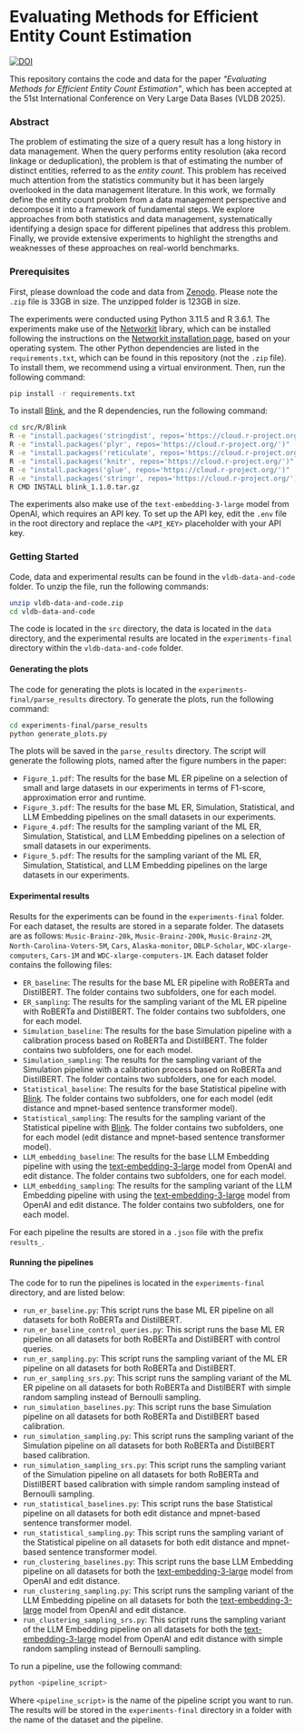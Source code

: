 # Evaluating Methods for Efficient Entity Count Estimation
[![DOI](https://zenodo.org/badge/DOI/10.5281/zenodo.15023917.svg)](https://doi.org/10.5281/zenodo.15023917)

This repository contains the code and data for the paper *"Evaluating Methods for Efficient Entity Count Estimation"*, which has been accepted at the 51st International Conference on Very Large Data Bases (VLDB 2025).

### Abstract
The problem of estimating the size of a query result has a long history in data management. When the query performs entity resolution (aka record linkage or deduplication), the problem is that of estimating the number of distinct entities, referred to as the *entity count*. This problem has received much attention from the statistics community but it has been largely overlooked in the data management literature. In this work, we formally define the entity count problem from a data management perspective and decompose it into a framework of fundamental steps. We explore approaches from both statistics and data management, systematically identifying a design space for different pipelines that address this problem. Finally, we provide extensive experiments to highlight the strengths and weaknesses of these approaches on real-world benchmarks.


### Prerequisites
First, please download the code and data from [Zenodo](https://doi.org/10.5281/zenodo.15023917). Please note the `.zip` file is 33GB in size. The unzipped folder is 123GB in size. 

The experiments were conducted using Python 3.11.5 and R 3.6.1. The experiments make use of the [Networkit](https://networkit.github.io/) library, which can be installed following the instructions on the [Networkit installation page](https://networkit.github.io/get_started.html), based on your operating system. The other Python dependencies are listed in the `requirements.txt`, which can be found in this repository (not the `.zip` file). To install them, we recommend using a virtual environment. Then, run the following command:

```bash 
pip install -r requirements.txt
```

To install [Blink](https://projecteuclid.org/journals/bayesian-analysis/volume-10/issue-4/Entity-Resolution-with-Empirically-Motivated-Priors/10.1214/15-BA965SI.full), and the R dependencies, run the following command:

```bash
cd src/R/Blink
R -e "install.packages('stringdist', repos='https://cloud.r-project.org/')"
R -e "install.packages('plyr', repos='https://cloud.r-project.org/')"
R -e "install.packages('reticulate', repos='https://cloud.r-project.org/')"
R -e "install.packages('knitr', repos='https://cloud.r-project.org/')"
R -e "install.packages('glue', repos='https://cloud.r-project.org/')"
R -e "install.packages('stringr', repos='https://cloud.r-project.org/')"
R CMD INSTALL blink_1.1.0.tar.gz
```

The experiments also make use of the `text-embedding-3-large` model from OpenAI, which requires an API key. To set up the API key, edit the `.env` file in the root directory and replace the `<API_KEY>` placeholder with your API key.


### Getting Started
Code, data and experimental results can be found in the `vldb-data-and-code` folder. To unzip the file, run the following commands:

```bash
unzip vldb-data-and-code.zip
cd vldb-data-and-code
```

The code is located in the `src` directory, the data is located in the `data` directory, and the experimental results are located in the `experiments-final` directory within the `vldb-data-and-code` folder.

#### Generating the plots
The code for generating the plots is located in the `experiments-final/parse_results` directory. To generate the plots, run the following command:

```bash
cd experiments-final/parse_results
python generate_plots.py
```

The plots will be saved in the `parse_results` directory. The script will generate the following plots, named after the figure numbers in the paper:
- `Figure_1.pdf`: The results for the base ML ER pipeline on a selection of small and large datasets in our experiments in terms of F1-score, approximation error and runtime.
- `Figure_3.pdf`: The results for the base ML ER, Simulation, Statistical, and LLM Embedding pipelines on the small datasets in our experiments.
- `Figure_4.pdf`: The results for the sampling variant of the ML ER, Simulation, Statistical, and LLM Embedding pipelines on a selection of small datasets in our experiments.
- `Figure_5.pdf`: The results for the sampling variant of the ML ER, Simulation, Statistical, and LLM Embedding pipelines on the large datasets in our experiments.


#### Experimental results
Results for the experiments can be found in the `experiments-final` folder. For each dataset, the results are stored in a separate folder. The datasets are as follows: `Music-Brainz-20k`, `Music-Brainz-200k`, `Music-Brainz-2M`, `North-Carolina-Voters-5M`, `Cars`, `Alaska-monitor`, `DBLP-Scholar`, `WDC-xlarge-computers`, `Cars-1M` and `WDC-xlarge-computers-1M`. Each dataset folder contains the following files:
- `ER_baseline`: The results for the base ML ER pipeline with RoBERTa and DistilBERT. The folder contains two subfolders, one for each model.
- `ER_sampling`: The results for the sampling variant of the ML ER pipeline with RoBERTa and DistilBERT. The folder contains two subfolders, one for each model.
- `Simulation_baseline`: The results for the base Simulation pipeline with a calibration process based on RoBERTa and DistilBERT. The folder contains two subfolders, one for each model.
- `Simulation_sampling`: The results for the sampling variant of the Simulation pipeline with a calibration process based on RoBERTa and DistilBERT. The folder contains two subfolders, one for each model.
- `Statistical_baseline`: The results for the base Statistical pipeline with [Blink](https://projecteuclid.org/journals/bayesian-analysis/volume-10/issue-4/Entity-Resolution-with-Empirically-Motivated-Priors/10.1214/15-BA965SI.full). The folder contains two subfolders, one for each model (edit distance and mpnet-based sentence transformer model).
- `Statistical_sampling`: The results for the sampling variant of the Statistical pipeline with [Blink](https://projecteuclid.org/journals/bayesian-analysis/volume-10/issue-4/Entity-Resolution-with-Empirically-Motivated-Priors/10.1214/15-BA965SI.full). The folder contains two subfolders, one for each model (edit distance and mpnet-based sentence transformer model).
- `LLM_embedding_baseline`: The results for the base LLM Embedding pipeline with using the [text-embedding-3-large](https://platform.openai.com/docs/guides/embeddings) model from OpenAI and edit distance. The folder contains two subfolders, one for each model.
- `LLM_embedding_sampling`: The results for the sampling variant of the LLM Embedding pipeline with using the [text-embedding-3-large](https://platform.openai.com/docs/guides/embeddings) model from OpenAI and edit distance. The folder contains two subfolders, one for each model.

For each pipeline the results are stored in a `.json` file with the prefix `results_`.




#### Running the pipelines
The code for to run the pipelines is located in the `experiments-final` directory, and are listed below:
- `run_er_baseline.py`: This script runs the base ML ER pipeline on all datasets for both RoBERTa and DistilBERT.
- `run_er_baseline_control_queries.py`: This script runs the base ML ER pipeline on all datasets for both RoBERTa and DistilBERT with control queries.
- `run_er_sampling.py`: This script runs the sampling variant of the ML ER pipeline on all datasets for both RoBERTa and DistilBERT.
- `run_er_sampling_srs.py`: This script runs the sampling variant of the ML ER pipeline on all datasets for both RoBERTa and DistilBERT with simple random sampling instead of Bernoulli sampling.
- `run_simulation_baselines.py`: This script runs the base Simulation pipeline on all datasets for both RoBERTa and DistilBERT based calibration.
- `run_simulation_sampling.py`: This script runs the sampling variant of the Simulation pipeline on all datasets for both RoBERTa and DistilBERT based calibration.
- `run_simulation_sampling_srs.py`: This script runs the sampling variant of the Simulation pipeline on all datasets for both RoBERTa and DistilBERT based calibration with simple random sampling instead of Bernoulli sampling.
- `run_statistical_baselines.py`: This script runs the base Statistical pipeline on all datasets for both edit distance and mpnet-based sentence transformer model.
- `run_statistical_sampling.py`: This script runs the sampling variant of the Statistical pipeline on all datasets for both edit distance and mpnet-based sentence transformer model.
- `run_clustering_baselines.py`: This script runs the base LLM Embedding pipeline on all datasets for both the [text-embedding-3-large](https://platform.openai.com/docs/guides/embeddings) model from OpenAI and edit distance.
- `run_clustering_sampling.py`: This script runs the sampling variant of the LLM Embedding pipeline on all datasets for both the [text-embedding-3-large](https://platform.openai.com/docs/guides/embeddings) model from OpenAI and edit distance.
- `run_clustering_sampling_srs.py`: This script runs the sampling variant of the LLM Embedding pipeline on all datasets for both the [text-embedding-3-large](https://platform.openai.com/docs/guides/embeddings) model from OpenAI and edit distance with simple random sampling instead of Bernoulli sampling.


To run a pipeline, use the following command:

````bash 
python <pipeline_script> 
````

Where `<pipeline_script>` is the name of the pipeline script you want to run. The results will be stored in the `experiments-final` directory in a folder with the name of the dataset and the pipeline.
